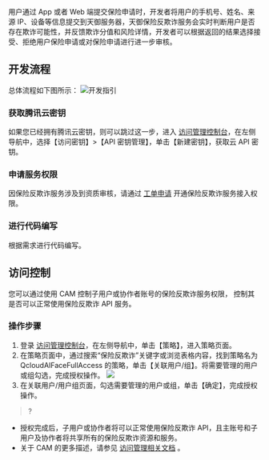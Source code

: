 用户通过 App 或者 Web 端提交保险申请时，开发者将用户的手机号、姓名、来源 IP、设备等信息提交到天御服务器，天御保险反欺诈服务会实时判断用户是否存在欺诈可能性，并反馈欺诈分值和风险详情，开发者可以根据返回的结果选择接受、拒绝用户保险申请或对保险申请进行进一步审核。
## 开发流程
总体流程如下图所示：
![开发指引](https://main.qcloudimg.com/raw/17a4783b8fbf7e4f69a69f2573716bc3.png)
### **获取腾讯云密钥**
如果您已经拥有腾讯云密钥，则可以跳过这一步，进入 [访问管理控制台](https://console.cloud.tencent.com/cam/capi)，在左侧导航中，选择【访问密钥】>【API 密钥管理】，单击【新建密钥】，获取云 API 密钥。
###  **申请服务权限**
因保险反欺诈服务涉及到资质审核，请通过 [工单申请](https://console.cloud.tencent.com/workorder/category) 开通保险反欺诈服务接入权限。
### 进行代码编写
根据需求进行代码编写。

## 访问控制
您可以通过使用 CAM 控制子用户或协作者账号的保险反欺诈服务权限， 控制其是否可以正常使用保险反欺诈 API 服务。
### 操作步骤
1. 登录 [访问管理控制台](https://console.cloud.tencent.com/cam/overview)，在左侧导航中，单击【策略】，进入策略页面。
2. 在策略页面中，通过搜索“保险反欺诈”关键字或浏览表格内容，找到策略名为 QcloudAIFaceFullAccess 的策略，单击【关联用户/组】。将需要管理的用户或组勾选，完成授权操作。
![](https://main.qcloudimg.com/raw/fb72481770e1a6edce46847a257f01b8.png)
3. 在关联用户/用户组页面，勾选需要管理的用户或组，单击【确定】，完成授权操作。

>?
- 授权完成后，子用户或协作者将可以正常使用保险反欺诈 API，且主账号和子用户及协作者将共享所有的保险反欺诈资源和服务。
- 关于 CAM 的更多描述，请参见 [访问管理相关文档](https://cloud.tencent.com/document/product/598/10583) 。
